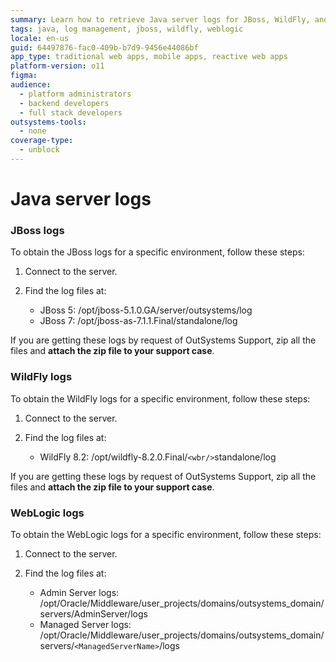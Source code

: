 ```yaml
---
summary: Learn how to retrieve Java server logs for JBoss, WildFly, and WebLogic in OutSystems 11 (O11) environments.
tags: java, log management, jboss, wildfly, weblogic
locale: en-us
guid: 64497876-fac0-409b-b7d9-9456e44086bf
app_type: traditional web apps, mobile apps, reactive web apps
platform-version: o11
figma:
audience:
  - platform administrators
  - backend developers
  - full stack developers
outsystems-tools:
  - none
coverage-type:
  - unblock
---
```


# Java server logs

### JBoss logs

To obtain the JBoss logs for a specific environment, follow these steps:

1. Connect to the server.

1. Find the log files at:
     * JBoss 5: /opt/jboss-5.1.0.GA/server/outsystems/log
     * JBoss 7: /opt/jboss-as-7.1.1.Final/standalone/log

If you are getting these logs by request of OutSystems Support, zip all the files and **attach the zip file to your support case**.

### WildFly logs

To obtain the WildFly logs for a specific environment, follow these steps:

1. Connect to the server.

1. Find the log files at:
     * WildFly 8.2: /opt/wildfly-8.2.0.Final/`<wbr/>`standalone/log

If you are getting these logs by request of OutSystems Support, zip all the files and **attach the zip file to your support case**.

### WebLogic logs

To obtain the WebLogic logs for a specific environment, follow these steps:

1. Connect to the server.

1. Find the log files at:
     * Admin Server logs: /opt/Oracle/Middleware/user_projects/domains/outsystems_domain/servers/AdminServer/logs
     * Managed Server logs: /opt/Oracle/Middleware/user_projects/domains/outsystems_domain/servers/`<ManagedServerName>`/logs


